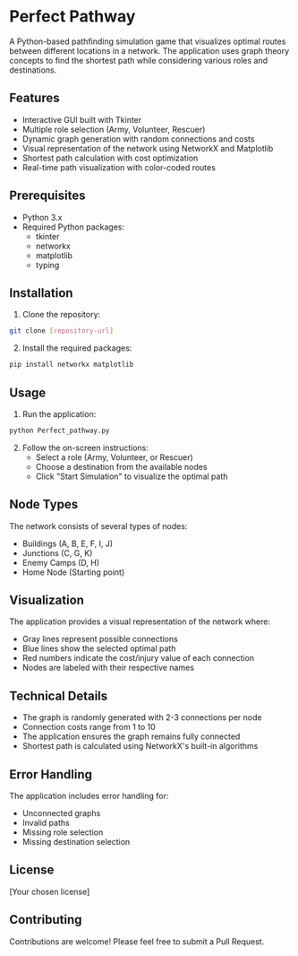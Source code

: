 # Perfect Pathway

A Python-based pathfinding simulation game that visualizes optimal routes between different locations in a network. The application uses graph theory concepts to find the shortest path while considering various roles and destinations.

## Features

- Interactive GUI built with Tkinter
- Multiple role selection (Army, Volunteer, Rescuer)
- Dynamic graph generation with random connections and costs
- Visual representation of the network using NetworkX and Matplotlib
- Shortest path calculation with cost optimization
- Real-time path visualization with color-coded routes

## Prerequisites

- Python 3.x
- Required Python packages:
  - tkinter
  - networkx
  - matplotlib
  - typing

## Installation

1. Clone the repository:
```bash
git clone [repository-url]
```

2. Install the required packages:
```bash
pip install networkx matplotlib
```

## Usage

1. Run the application:
```bash
python Perfect_pathway.py
```

2. Follow the on-screen instructions:
   - Select a role (Army, Volunteer, or Rescuer)
   - Choose a destination from the available nodes
   - Click "Start Simulation" to visualize the optimal path

## Node Types

The network consists of several types of nodes:
- Buildings (A, B, E, F, I, J)
- Junctions (C, G, K)
- Enemy Camps (D, H)
- Home Node (Starting point)

## Visualization

The application provides a visual representation of the network where:
- Gray lines represent possible connections
- Blue lines show the selected optimal path
- Red numbers indicate the cost/injury value of each connection
- Nodes are labeled with their respective names

## Technical Details

- The graph is randomly generated with 2-3 connections per node
- Connection costs range from 1 to 10
- The application ensures the graph remains fully connected
- Shortest path is calculated using NetworkX's built-in algorithms

## Error Handling

The application includes error handling for:
- Unconnected graphs
- Invalid paths
- Missing role selection
- Missing destination selection

## License

[Your chosen license]

## Contributing

Contributions are welcome! Please feel free to submit a Pull Request. 